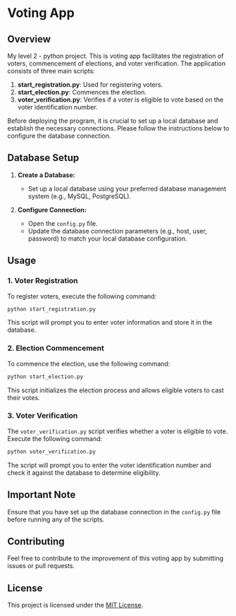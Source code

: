
# Voting App

## Overview
My level 2 - python project.
This is voting app facilitates the registration of voters, commencement of elections, and voter verification. The application consists of three main scripts:

1. **start_registration.py**: Used for registering voters.
2. **start_election.py**: Commences the election.
3. **voter_verification.py**: Verifies if a voter is eligible to vote based on the voter identification number.

Before deploying the program, it is crucial to set up a local database and establish the necessary connections. Please follow the instructions below to configure the database connection.

## Database Setup

1. **Create a Database:**
   - Set up a local database using your preferred database management system (e.g., MySQL, PostgreSQL).

2. **Configure Connection:**
   - Open the `config.py` file.
   - Update the database connection parameters (e.g., host, user, password) to match your local database configuration.

## Usage

### 1. Voter Registration

To register voters, execute the following command:

```bash
python start_registration.py
```

This script will prompt you to enter voter information and store it in the database.

### 2. Election Commencement

To commence the election, use the following command:

```bash
python start_election.py
```

This script initializes the election process and allows eligible voters to cast their votes.

### 3. Voter Verification

The `voter_verification.py` script verifies whether a voter is eligible to vote. Execute the following command:

```bash
python voter_verification.py
```

The script will prompt you to enter the voter identification number and check it against the database to determine eligibility.

## Important Note

Ensure that you have set up the database connection in the `config.py` file before running any of the scripts.

## Contributing

Feel free to contribute to the improvement of this voting app by submitting issues or pull requests.

## License

This project is licensed under the [MIT License](LICENSE).
